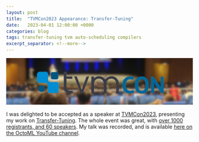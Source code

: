 ```yaml
---
layout: post
title:  "TVMCon2023 Appearance: Transfer-Tuning"
date:   2023-04-01 12:00:00 +0000
categories: blog
tags: transfer-tuning tvm auto-scheduling compilers
excerpt_separator: <!--more-->
---
```


<img src="/assets/pics/tvmcon2023.png" width="1024">

I was delighted to be accepted as a speaker at [TVMCon2023](https://www.tvmcon.org/), presenting my work on [Transfer-Tuning](https://gibsonic.org/blog/2022/10/12/transfer-tuning.html).
The whole event was great, with [over 1000 registrants, and 60 speakers](https://octoml.ai/blog/tvmcon-2023-recap/).
My talk was recorded, and is available [here on the OctoML YouTube channel](https://youtu.be/gRIjSadjbHc).
